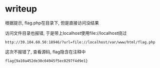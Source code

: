 
# writeup

根据提示, flag.php在目录下, 但是直接访问没结果

访问文件目录也报错, 于是带上localhost使用file://localhost绕过

`http://39.104.60.50:18946/?url=file://localhost/var/www/html/flag.php`

这次不报错了, 查看源码, flag隐含在注释中

`flag{9a10a452de30c04945f5ec0297f4d9e1}`
